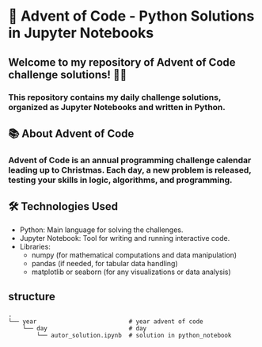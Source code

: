 # 🎄 Advent of Code - Python Solutions in Jupyter Notebooks
## Welcome to my repository of Advent of Code challenge solutions! 🎅✨

### This repository contains my daily challenge solutions, organized as Jupyter Notebooks and written in Python.

## 📚 About Advent of Code
### Advent of Code is an annual programming challenge calendar leading up to Christmas. Each day, a new problem is released, testing your skills in logic, algorithms, and programming.

## 🛠️ Technologies Used
- Python: Main language for solving the challenges.
- Jupyter Notebook: Tool for writing and running interactive code.
- Libraries:
  - numpy (for mathematical computations and data manipulation)
  - pandas (if needed, for tabular data handling)
  - matplotlib or seaborn (for any visualizations or data analysis)
 
## structure
```
.
└── year                          # year advent of code
    └── day                       # day
        └── autor_solution.ipynb  # solution in python_notebook
```
